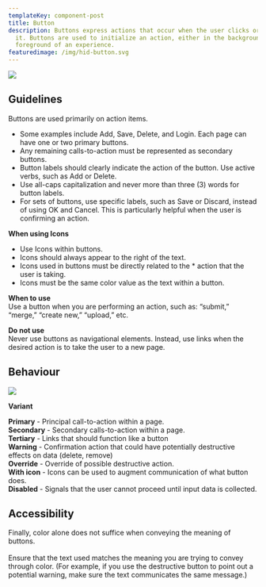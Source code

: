 ```yaml
---
templateKey: component-post
title: Button
description: Buttons express actions that occur when the user clicks or touches
  it. Buttons are used to initialize an action, either in the background or
  foreground of an experience.
featuredimage: /img/hid-button.svg
---
```

![](/img/buttons.png)

## **Guidelines**

Buttons are used primarily on action items.

* Some examples include Add, Save, Delete, and Login. Each page can have one or two primary buttons. 
* Any remaining calls-to-action must be represented as secondary buttons.
* Button labels should clearly indicate the action of the button. Use active verbs, such as Add or Delete.
* Use all-caps capitalization and never more than three (3) words for button labels.
* For sets of buttons, use specific labels, such as Save or Discard, instead of using OK and Cancel. This is particularly helpful when the user is confirming an action.

**When using Icons**

* Use Icons within buttons.
* Icons should always appear to the right of the text.
* Icons used in buttons must be directly related to the * action that the user is taking.
* Icons must be the same color value as the text within a button.

**When to use**\
Use a button when you are performing an action, such as: “submit,” “merge,” “create new,” “upload,” etc.

**Do not use**\
Never use buttons as navigational elements. Instead, use links when the desired action is to take the user to a new page.

## **Behaviour**

![](/img/button-2.png)

**Variant**                      

**Primary** - Principal call-to-action within a page.\
**Secondary** - Secondary calls-to-action within a page.\
**Tertiary** - Links that should function like a button\
**Warning** - Confirmation action that could have potentially destructive effects on data (delete, remove)    \
**Override** - Override of possible destructive action.\
**With icon** - Icons can be used to augment communication of what button does.\
**Disabled** - Signals that the user cannot proceed until input data is collected.

## **Accessibility**

Finally, color alone does not suffice when conveying the meaning of buttons.\
\
Ensure that the text used matches the meaning you are trying to convey through color. (For example, if you use the destructive button to point out a potential warning, make sure the text communicates the same message.)